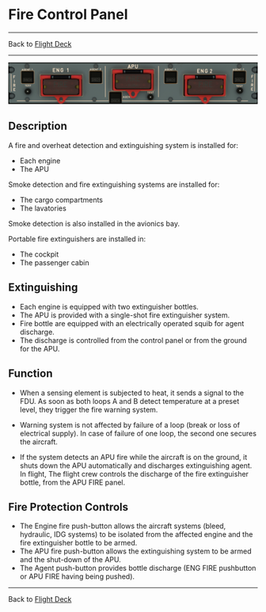 # Fire Control Panel

---

Back to [Flight Deck](../flight-deck.md)

---

![Fire Control Panel]( ../../assets/a32nx-briefing/overhead-panel/Fire-Control-Panel.png "Fire Control Panel")

## Description

A fire and overheat detection and extinguishing system is installed for:

- Each engine
- The APU

Smoke detection and fire extinguishing systems are installed for:

- The cargo compartments
- The lavatories

Smoke detection is also installed in the avionics bay.

Portable fire extinguishers are installed in:

- The cockpit
- The passenger cabin

## Extinguishing

- Each engine is equipped with two extinguisher bottles.
- The APU is provided with a single-shot fire extinguisher system.
- Fire bottle are equipped with an electrically operated squib for agent discharge.
- The discharge is controlled from the control panel or from the ground for the APU.

## Function

- When a sensing element is subjected to heat, it sends a signal to the FDU. As soon as both loops A and B detect temperature at a preset level, they trigger the fire warning system.

- Warning system is not affected by failure of a loop (break or loss of electrical supply). In case of failure of one loop, the second one secures the aircraft.

- If the system detects an APU fire while the aircraft is on the ground, it shuts down the APU automatically and discharges extinguishing agent. In flight, The flight crew controls the discharge of the fire extinguisher bottle, from the APU FIRE panel.

## Fire Protection Controls

- The Engine fire push-button allows the aircraft systems (bleed, hydraulic, IDG systems) to be isolated from the affected engine and the fire extinguisher bottle to be armed.
- The APU fire push-button allows the extinguishing system to be armed and the shut-down of the APU.
- The Agent push-button provides bottle discharge (ENG FIRE pushbutton or APU FIRE having being pushed).

---

Back to [Flight Deck](../flight-deck.md)
